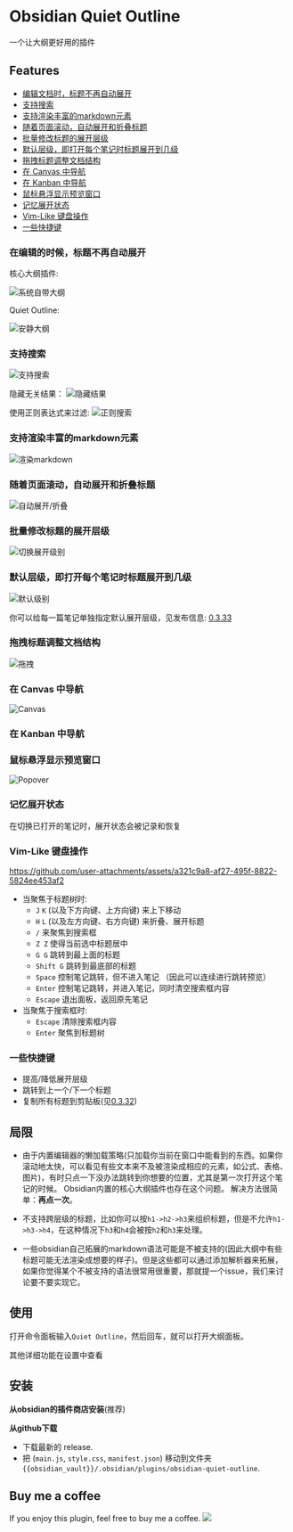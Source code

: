 # Obsidian Quiet Outline

一个让大纲更好用的插件

## Features
+ [编辑文档时，标题不再自动展开](#在编辑的时候标题不再自动展开)
+ [支持搜索](#支持搜索)
+ [支持渲染丰富的markdown元素](#支持渲染丰富的markdown元素)
+ [随着页面滚动，自动展开和折叠标题](#随着页面滚动自动展开和折叠标题)
+ [批量修改标题的展开层级](#批量修改标题的展开层级)
+ [默认层级，即打开每个笔记时标题展开到几级](#默认层级即打开每个笔记时标题展开到几级)
+ [拖拽标题调整文档结构](#拖拽标题调整文档结构)
+ [在 Canvas 中导航](#在-canvas-中导航)
+ [在 Kanban 中导航](#在-kanban-中导航)
+ [鼠标悬浮显示预览窗口](#鼠标悬浮显示预览窗口)
+ [记忆展开状态](#记忆展开状态)
+ [Vim-Like 键盘操作](#vim-like-键盘操作)
+ [一些快捷键](#一些快捷键)


### 在编辑的时候，标题不再自动展开

核心大纲插件: 

![系统自带大纲](https://raw.githubusercontent.com/guopenghui/obsidian-quiet-outline/master/public/notquiet.gif)

Quiet Outline: 

![安静大纲](https://raw.githubusercontent.com/guopenghui/obsidian-quiet-outline/master/public/quiet.gif)


### 支持搜索

![支持搜索](https://raw.githubusercontent.com/guopenghui/obsidian-quiet-outline/master/public/search.gif)

隐藏无关结果：
![隐藏结果](https://raw.githubusercontent.com/guopenghui/obsidian-quiet-outline/master/public/hide_irrelevant.gif)

使用正则表达式来过滤:
![正则搜索](https://raw.githubusercontent.com/guopenghui/obsidian-quiet-outline/master/public/regex_search.gif)


### 支持渲染丰富的markdown元素

![渲染markdown](https://raw.githubusercontent.com/guopenghui/obsidian-quiet-outline/master/public/markdown.gif)

### 随着页面滚动，自动展开和折叠标题

![自动展开/折叠](https://raw.githubusercontent.com/guopenghui/obsidian-quiet-outline/master/public/auto_expand.gif)

### 批量修改标题的展开层级

![切换展开级别](https://raw.githubusercontent.com/guopenghui/obsidian-quiet-outline/master/public/switch.gif)


### 默认层级，即打开每个笔记时标题展开到几级
![默认级别](https://raw.githubusercontent.com/guopenghui/obsidian-quiet-outline/master/public/default-level.gif)

你可以给每一篇笔记单独指定默认展开层级，见发布信息: [0.3.33](https://github.com/guopenghui/obsidian-quiet-outline/releases/tag/0.3.33) 

### 拖拽标题调整文档结构 
![拖拽](https://raw.githubusercontent.com/guopenghui/obsidian-quiet-outline/master/public/drag.gif)


### 在 Canvas 中导航
![Canvas](https://raw.githubusercontent.com/guopenghui/obsidian-quiet-outline/master/public/nav_in_canvas.gif)

### 在 Kanban 中导航

### 鼠标悬浮显示预览窗口
![Popover](https://raw.githubusercontent.com/guopenghui/obsidian-quiet-outline/master/public/popover.gif)


### 记忆展开状态
在切换已打开的笔记时，展开状态会被记录和恢复

### Vim-Like 键盘操作
https://github.com/user-attachments/assets/a321c9a8-af27-495f-8822-5824ee453af2

+ 当聚焦于标题树时:
    + `J` `K` (以及下方向键、上方向键) 来上下移动
    + `H` `L` (以及左方向键、右方向键) 来折叠、展开标题 
    + `/` 来聚焦到搜索框
    + `Z Z` 使得当前选中标题居中
    + `G G` 跳转到最上面的标题
    + `Shift G` 跳转到最底部的标题
    + `Space` 控制笔记跳转，但不进入笔记 （因此可以连续进行跳转预览）
    + `Enter` 控制笔记跳转，并进入笔记，同时清空搜索框内容
    + `Escape` 退出面板，返回原先笔记
+ 当聚焦于搜索框时:
    + `Escape` 清除搜索框内容
    + `Enter` 聚焦到标题树

### 一些快捷键
+ 提高/降低展开层级
+ 跳转到上一个/下一个标题
+ 复制所有标题到剪贴板(见[0.3.32](https://github.com/guopenghui/obsidian-quiet-outline/releases/tag/0.3.32))

## 局限
+ 由于内置编辑器的懒加载策略(只加载你当前在窗口中能看到的东西。如果你滚动地太快，可以看见有些文本来不及被渲染成相应的元素，如公式、表格、图片)，有时只点一下没办法跳转到你想要的位置，尤其是第一次打开这个笔记的时候。 Obsidian内置的核心大纲插件也存在这个问题。  解决方法很简单：**再点一次**。

+ 不支持跨层级的标题，比如你可以按`h1->h2->h3`来组织标题，但是不允许`h1->h3->h4`，在这种情况下`h3`和`h4`会被按`h2`和`h3`来处理。

+ 一些obsidian自己拓展的markdown语法可能是不被支持的(因此大纲中有些标题可能无法渲染成想要的样子)。但是这些都可以通过添加解析器来拓展，如果你觉得某个不被支持的语法很常用很重要，那就提一个issue，我们来讨论要不要实现它。



## 使用

打开命令面板输入`Quiet Outline`，然后回车，就可以打开大纲面板。

其他详细功能在设置中查看




## 安装

**从obsidian的插件商店安装**(推荐)

**从github下载**
   + 下载最新的 release. 
   + 把 (`main.js`, `style.css`, `manifest.json`) 移动到文件夹 `{{obsidian_vault}}/.obsidian/plugins/obsidian-quiet-outline`.


## Buy me a coffee
If you enjoy this plugin, feel free to buy me a coffee.
<a href="https://www.buymeacoffee.com/thtree"><img src="https://img.buymeacoffee.com/button-api/?text=Buy me a coffee&emoji=&slug=thtree&button_colour=40DCA5&font_colour=ffffff&font_family=Cookie&outline_colour=000000&coffee_colour=FFDD00" /></a>
